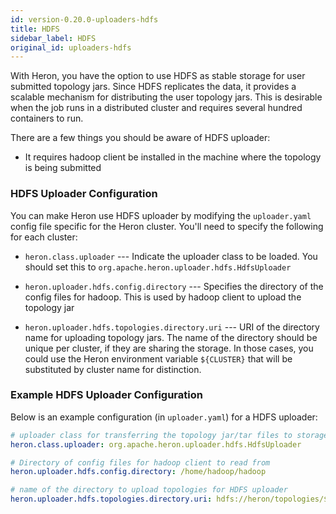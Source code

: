 ```yaml
---
id: version-0.20.0-uploaders-hdfs
title: HDFS
sidebar_label: HDFS
original_id: uploaders-hdfs
---
```

<!--
    Licensed to the Apache Software Foundation (ASF) under one
    or more contributor license agreements.  See the NOTICE file
    distributed with this work for additional information
    regarding copyright ownership.  The ASF licenses this file
    to you under the Apache License, Version 2.0 (the
    "License"); you may not use this file except in compliance
    with the License.  You may obtain a copy of the License at
      http://www.apache.org/licenses/LICENSE-2.0
    Unless required by applicable law or agreed to in writing,
    software distributed under the License is distributed on an
    "AS IS" BASIS, WITHOUT WARRANTIES OR CONDITIONS OF ANY
    KIND, either express or implied.  See the License for the
    specific language governing permissions and limitations
    under the License.
-->

With Heron, you have the option to use HDFS as stable storage for user submitted
topology jars. Since HDFS replicates the data, it provides a scalable
mechanism for distributing the user topology jars. This is desirable when
the job runs in a distributed cluster and requires several hundred containers to
run.

There are a few things you should be aware of HDFS uploader:

* It requires hadoop client be installed in the machine where the topology is being submitted

### HDFS Uploader Configuration

You can make Heron use HDFS uploader by modifying the `uploader.yaml` config file specific
for the Heron cluster. You'll need to specify the following for each cluster:

* `heron.class.uploader` --- Indicate the uploader class to be loaded. You should set this
to `org.apache.heron.uploader.hdfs.HdfsUploader`

* `heron.uploader.hdfs.config.directory` --- Specifies the directory of the config files
for hadoop. This is used by hadoop client to upload the topology jar

* `heron.uploader.hdfs.topologies.directory.uri` --- URI of the directory name for uploading
topology jars. The name of the directory should be unique per cluster, if they are sharing the
storage. In those cases, you could use the Heron environment variable `${CLUSTER}` that will be
substituted by cluster name for distinction.

### Example HDFS Uploader Configuration

Below is an example configuration (in `uploader.yaml`) for a HDFS uploader:

```yaml
# uploader class for transferring the topology jar/tar files to storage
heron.class.uploader: org.apache.heron.uploader.hdfs.HdfsUploader

# Directory of config files for hadoop client to read from
heron.uploader.hdfs.config.directory: /home/hadoop/hadoop

# name of the directory to upload topologies for HDFS uploader
heron.uploader.hdfs.topologies.directory.uri: hdfs://heron/topologies/${CLUSTER}
```
